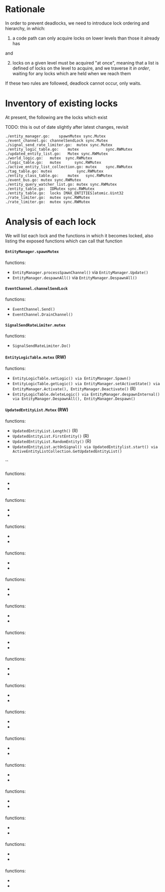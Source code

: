 Rationale
===

In order to prevent deadlocks, we need to introduce lock ordering and hierarchy,
in which:

1. a code path can only acquire locks on lower levels than those it already has

and

2. locks on a given level must be acquired "at once", meaning that a list is 
defined of locks on the level to acquire, and we traverse it *in order*, waiting
for any locks which are held when we reach them

If these two rules are followed, deadlock cannot occur, only waits.

Inventory of existing locks
===

At present, the following are the locks which exist

TODO: this is out of date slightly after latest changes, revisit

	./entity_manager.go:	spawnMutex sync.Mutex
	./event_channel.go:	channelSendLock sync.Mutex
	./signal_send_rate_limiter.go:	mutex sync.Mutex
	./entity_logic_table.go:	mutex            sync.RWMutex
	./updated_entity_list.go:	Mutex sync.RWMutex
	./world_logic.go:	mutex  sync.RWMutex
	./logic_table.go:	mutex      sync.RWMutex
	./active_entity_list_collection.go:	mutex    sync.RWMutex
	./tag_table.go:	mutex           sync.RWMutex
	./entity_class_table.go:	mutex   sync.RWMutex
	./event_bus.go:	mutex sync.RWMutex
	./entity_query_watcher_list.go:	mutex sync.RWMutex
	./entity_table.go:	IDMutex sync.RWMutex
	./entity_table.go:	locks [MAX_ENTITIES]atomic.Uint32
	./rate_limiter.go:	mutex sync.RWMutex
	./rate_limiter.go:	mutex sync.RWMutex

Analysis of each lock
===

We will list each lock and the functions in which it becomes locked, also
listing the exposed functions which can call that function


#### `EntityManager.spawnMutex`

functions:

* `EntityManager.processSpawnChannel()` via `EntityManager.Update()`
* `EntityManager.despawnAll()` via `EntityManager.DespawnAll()`


#### `EventChannel.channelSendLock`

functions:

* `EventChannel.Send()`
* `EventChannel.DrainChannel()`


#### `SignalSendRateLimiter.mutex`

functions:

* `SignalSendRateLimiter.Do()`


#### `EntityLogicTable.mutex` (RW)

functions:

* `EntityLogicTable.setLogic() via EntityManager.Spawn()`
* `EntityLogicTable.getLogic() via EntityManager.setActiveState() via EntityManager.Activate(), EntityManager.Deactivate()` (R)
* `EntityLogicTable.deleteLogic() via EntityManager.despawnInternal() via EntityManager.DespawnAll(), EntityManager.Despawn()`


#### `UpdatedEntityList.Mutex` (RW)

functions:
* `UpdatedEntityList.Length()` (R)
* `UpdatedEntityList.FirstEntity()` (R)
* `UpdatedEntityList.RandomEntity()` (R)
* `UpdatedEntityList.actOnSignal() via UpdatedEntitylist.start() via ActiveEntityListCollection.GetUpdatedEntityList()`
 

#### ``

functions:

* ` `
* ` `


#### 

functions:

* ` `
* ` `


#### 

functions:

* ` `
* ` `


#### 

functions:

* ` `
* ` `


#### 

functions:

* ` `
* ` `


#### 

functions:

* ` `
* ` `


#### 

functions:

* ` `
* ` `


#### 

functions:

* ` `
* ` `


#### 

functions:

* ` `
* ` `


#### 

functions:

* ` `
* ` `


#### 

functions:

* ` `
* ` `


#### 

functions:

* ` `
* ` `


#### 

functions:

* ` `
* ` `


#### 

functions:

* ` `
* ` `


#### 

functions:

* ` `
* ` `


#### 

functions:

* ` `
* ` `

